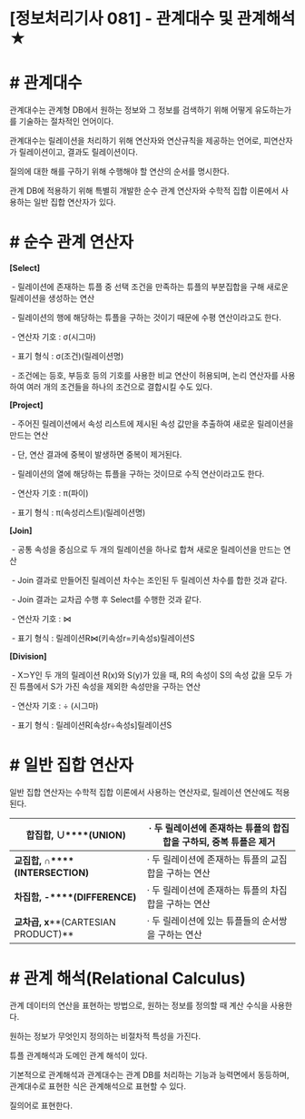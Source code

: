 

# [정보처리기사 081] - 관계대수 및 관계해석 ★



# **# 관계대수**

관계대수는 관계형 DB에서 원하는 정보와 그 정보를 검색하기 위해 어떻게 유도하는가를 기술하는 절차적인 언어이다.

관계대수는 릴레이션을 처리하기 위해 연산자와 연산규칙을 제공하는 언어로, 피연산자가 릴레이션이고, 결과도 릴레이션이다.

질의에 대한 해를 구하기 위해 수행해야 할 연산의 순서를 명시한다.

관계 DB에 적용하기 위해 특별히 개발한 순수 관계 연산자와 수학적 집합 이론에서 사용하는 일반 집합 연산자가 있다.



# **# 순수 관계 연산자**

**[Select]**

​    \- 릴레이션에 존재하는 튜플 중 선택 조건을 만족하는 튜플의 부분집합을 구해 새로운 릴레이션을 생성하는 연산

​    \- 릴레이션의 행에 해당하는 튜플을 구하는 것이기 때문에 수평 연산이라고도 한다.

​    \- 연산자 기호 : σ(시그마)

​    \- 표기 형식 : σ(조건)(릴레이션명)

​    \- 조건에는 등호, 부등호 등의 기호를 사용한 비교 연산이 허용되며, 논리 연산자를 사용하여 여러 개의 조건들을 하나의 조건으로 결합시킬 수도 있다.



**[Project]**

​    \- 주어진 릴레이션에서 속성 리스트에 제시된 속성 값만을 추출하여 새로운 릴레이션을 만드는 연산

​    \- 단, 연산 결과에 중복이 발생하면 중복이 제거된다.

​    \- 릴레이션의 열에 해당하는 튜플을 구하는 것이므로 수직 연산이라고도 한다.

​    \- 연산자 기호 : π(파이)

​    \- 표기 형식 : π(속성리스트)(릴레이션명)



**[Join]**

​    \- 공통 속성을 중심으로 두 개의 릴레이션을 하나로 합쳐 새로운 릴레이션을 만드는 연산

​    \- Join 결과로 만들어진 릴레이션 차수는 조인된 두 릴레이션 차수를 합한 것과 같다.

​    \- Join 결과는 교차곱 수행 후 Select를 수행한 것과 같다.

​    \- 연산자 기호 : ⋈

​    \- 표기 형식 : 릴레이션R⋈(키속성r=키속성s)릴레이션S



**[Division]**

​    \- X⊃Y인 두 개의 릴레이션 R(x)와 S(y)가 있을 때, R의 속성이 S의 속성 값을 모두 가진 튜플에서 S가 가진 속성을 제외한 속성만을 구하는 연산

​    \- 연산자 기호 : ÷ (시그마)

​    \- 표기 형식 : 릴레이션R[속성r÷속성s]릴레이션S



# **# 일반 집합 연산자**

일반 집합 연산자는 수학적 집합 이론에서 사용하는 연산자로, 릴레이션 연산에도 적용된다.

| **합집합,** **∪****(UNION)**         | · 두 릴레이션에 존재하는 튜플의 합집합을 구하되, 중복 튜플은 제거 |
| ------------------------------------ | ------------------------------------------------------------ |
| **교집합,** **∩****(INTERSECTION)**  | · 두 릴레이션에 존재하는 튜플의 교집합을 구하는 연산         |
| **차집함, -****(DIFFERENCE)**        | · 두 릴레이션에 존재하는 튜플의 차집합을 구하는 연산         |
| **교차곱, x****(CARTESIAN PRODUCT)** | · 두 릴레이션에 있는 튜플들의 순서쌍을 구하는 연산           |



# **# 관계 해석(Relational Calculus)**

관계 데이터의 연산을 표현하는 방법으로, 원하는 정보를 정의할 때 계산 수식을 사용한다.

원하는 정보가 무엇인지 정의하는 비절차적 특성을 가진다.

튜플 관계해석과 도메인 관계 해석이 있다.

기본적으로 관계해석과 관계대수는 관계 DB를 처리하는 기능과 능력면에서 동등하며, 관계대수로 표현한 식은 관계해석으로 표현할 수 있다.

질의어로 표현한다.